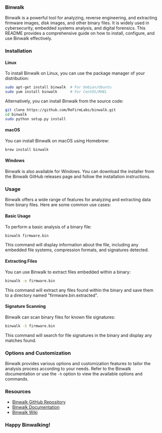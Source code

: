 ### Binwalk

Binwalk is a powerful tool for analyzing, reverse engineering, and extracting firmware images, disk images, and other binary files. It is widely used in cybersecurity, embedded systems analysis, and digital forensics. This README provides a comprehensive guide on how to install, configure, and use Binwalk effectively.

### Installation

#### Linux

To install Binwalk on Linux, you can use the package manager of your distribution:

```bash
sudo apt-get install binwalk  # For Debian/Ubuntu
sudo yum install binwalk      # For CentOS/RHEL
```

Alternatively, you can install Binwalk from the source code:

```bash
git clone https://github.com/ReFirmLabs/binwalk.git
cd binwalk
sudo python setup.py install
```

#### macOS

You can install Binwalk on macOS using Homebrew:

```bash
brew install binwalk
```

#### Windows

Binwalk is also available for Windows. You can download the installer from the Binwalk GitHub releases page and follow the installation instructions.

### Usage

Binwalk offers a wide range of features for analyzing and extracting data from binary files. Here are some common use cases:

#### Basic Usage

To perform a basic analysis of a binary file:

```bash
binwalk firmware.bin
```

This command will display information about the file, including any embedded file systems, compression formats, and signatures detected.

#### Extracting Files

You can use Binwalk to extract files embedded within a binary:

```bash
binwalk -e firmware.bin
```

This command will extract any files found within the binary and save them to a directory named "firmware.bin.extracted".

#### Signature Scanning

Binwalk can scan binary files for known file signatures:

```bash
binwalk -S firmware.bin
```

This command will search for file signatures in the binary and display any matches found.

### Options and Customization

Binwalk provides various options and customization features to tailor the analysis process according to your needs. Refer to the Binwalk documentation or use the `-h` option to view the available options and commands.

### Resources

- [Binwalk GitHub Repository](https://github.com/ReFirmLabs/binwalk)
- [Binwalk Documentation](https://github.com/ReFirmLabs/binwalk/wiki)
- [Binwalk Wiki](https://github.com/ReFirmLabs/binwalk/wiki)


### Happy Binwalking!